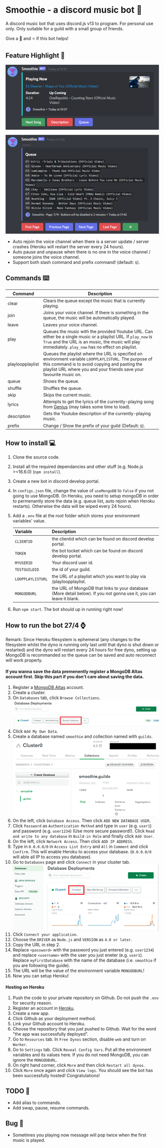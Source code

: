 # Smoothie - a discord music bot :musical_note:

A discord music bot that uses discord.js v13 to program. For personal use only. Only suitable for a guild with a small group of friends.

Give a :heartbeat: and :star: if this bot helps!

## Feature Highlight :rotating_light:

![Playing Now Photo](screenshot/playing_now.png)

![Queue Photo](screenshot/queue.png)

-   Auto rejoin the voice channel when there is a server update / server crashes (Heroku will restart the server every 24 hours).
-   Auto pause and unpause when there is no one in the voice channel / someone joins the voice channel.
-   Support both slash command and prefix command! (default: `$`).

## Commands :keyboard:

| Command          | Description                                                                                                                                                                                                                     |
| ---------------- | ------------------------------------------------------------------------------------------------------------------------------------------------------------------------------------------------------------------------------- |
| clear            | Clears the queue except the music that is currently playing.                                                                                                                                                                    |
| join             | Joins your voice channel. If there is something in the queue, the music will be automatically played.                                                                                                                           |
| leave            | Leaves your voice channel.                                                                                                                                                                                                      |
| play             | Queues the music with the provided Youtube URL. Can either be a single music or a playlist URL. If `play_now` is `True` and the URL is an music, the music will play immediately. `play_now` has no effect on playlist.         |
| playloopplaylist | Queues the playlist where the URL is specified on environment variable `LOOPPLAYLISTURL`. The purpose of this command is to avoid copying and pasting the playlist URL where you and your friends save your favourite music on. |
| queue            | Shows the queue.                                                                                                                                                                                                                |
| shuffle          | Shuffles the queue.                                                                                                                                                                                                             |
| skip             | Skips the current music.                                                                                                                                                                                                        |
| lyrics           | Attempts to get the lyrics of the currently-playing song from [Genius](https://genius.com/) (may takes some time to load).                                                                                                      |
| description      | Gets the Youtube description of the currently-playing music.                                                                                                                                                                    |
| prefix           | Change / Show the prefix of your guild (Default: `$`).                                                                                                                                                                          |

## How to install :computer:

1. Clone the source code.
2. Install all the required dependancies and other stuff (e.g. Node.js >=16.6.0) (`npm install`).
3. Create a new bot in discord develop portal.
4. In `configs.json` file, change the value of `useMongoDB` to `false` if you not going to use MongoDB. (In Heroku, you need to setup mongoDB in order to permenantly store the data (e.g. queue list, auto rejoin when Heroku restarts). Otherwise the data will be wiped every 24 hours).
5. Add a `.env` file at the root folder which stores your environment variables' value.

    | Variable          | Description                                                                                                          |
    | ----------------- | -------------------------------------------------------------------------------------------------------------------- |
    | `CLIENTID`        | the clientid which can be found on discord develop portal.                                                           |
    | `TOKEN`           | the bot tocket which can be found on discord develop portal.                                                         |
    | `MYUSERID`        | Your discord user id.                                                                                                |
    | `TESTGUILDID`     | the id of your guild.                                                                                                |
    | `LOOPPLAYLISTURL` | the URL of a playlist which you want to play via /playloopplaylist.                                                  |
    | `MONGODBURL`      | the URL of MongoDB that links to your database (More detail below). If you not gonna use it, you can leave it blank. |

6. Run `npm start`. The bot should up in running right now!

## How to run the bot 27/4 :watch:

Remark: Since Heroku filesystem is ephemeral (any changes to the filesystem whilst the dyno is running only last until that dyno is shut down or restarted) and the dyno will restart every 24 hours for free dyno, setting up MongoDB is recommanded so the queue can be saved and auto reconnect will work properly.

#### If you wanna save the data premenently register a MongoDB Altas account first. Skip this part if you don't care about saving the data.

1. Register a [MongoDB Altas](https://www.mongodb.com/cloud/atlas/register) account.
2. Create a cluster.
3. On `Databases` tab, click `Browse Collections`.  
   ![Browse Collections](screenshot/database_browse_collections.png)
4. Click `Add My Own Data`.
5. Create a database named `smoothie` and collection named with `guilds`.  
   ![Queue Photo](screenshot/cluster_page.png)
6. On the left, click `Database Access`. Then click `ADD NEW DATABASE USER`.
7. Click `Password` as `Authentication Method` and type in `user` (e.g. `user1`) and password (e.g. `user1234`) (Use more secure password!). Click `Read and write to any database` in `Build-in Role` and finally click `Add User`.
8. On the left, click `Network Access`. Then click `ADD IP ADDRESS`.
9. Type in `0.0.0.0/0` in `Access List Entry` and `All` in `Comment` and click `Confirm`. This will enable Heroku to access your database. (`0.0.0.0/0` will able all IP to access you database).
10. Go to `Databases` page and click `Connect` in your cluster tab.  
    ![Database Connect](screenshot/database_connect.png)
11. Click `Connect your application`.
12. Choose the `DRIVER` as `Node.js` and `VERSION` as `4.0 or later`.
13. Copy the URL in step 2.
14. Replace `<password>` with the password you just entered (e.g. `user1234`) and replace `<username>` with the user you just eneter (e.g. `user1`). Replace `myFirstDatabase` with the name of the database (i.e. `smoothie` if you are following the guide).
15. The URL will be the value of the environment variable `MONGODBURL`!
16. Now you can setup Heroku!

#### Hosting on Heroku

1. Push the code to your private repository on Github. Do not push the `.env` for security reason.
2. Register an account in [Heroku](https://id.heroku.com/login).
3. Create a new app.
4. Click Github as your deployment method.
5. Link your Github account to Heroku.
6. Choose the repository that you just pushed to Github. Wait for the word "the app was successfully deployed".
7. Go to `Resources` tab. In `Free Dynos` section, disable `web` and turn on `Worker`.
8. Go to `Settings` tab. Click `Reveal Config Vars`. Put all the environment variables and its values here. If you do not need MongoDB, you can ignore the `MONGODBURL`.
9. On right hand corner, click `More` and then click `Restart all dynos`.
10. Click `More` once again and click `View logs`. You should see the bot has been successfully hosted! Congratulations!

## TODO :scroll:

-   Add alias to commands.
-   Add swap, pause, resume commands.

## Bug :lady_beetle:

-   Sometimes you playing now message will pop twice when the first music is played.
